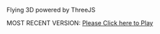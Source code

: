 Flying 3D powered by ThreeJS

MOST RECENT VERSION: [Please Click here to Play](https://rawcdn.githack.com/alperenbutun/Flying-3d/12fab12/index.html)
